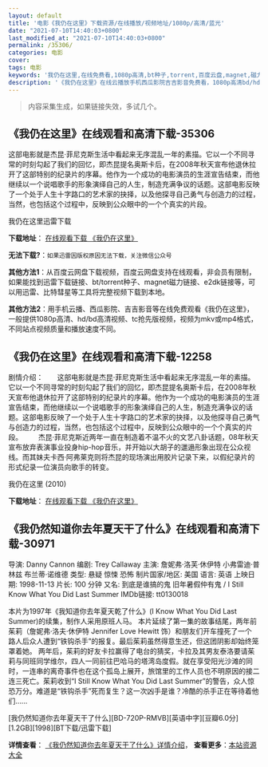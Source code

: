 ```yaml
---
layout: default
title: '电影《我仍在这里》下载资源/在线播放/视频地址/1080p/高清/蓝光'
date: "2021-07-10T14:40:03+0800"
last_modified_at: "2021-07-10T14:40:03+0800"
permalink: /35306/
categories: 电影
cover:
tags: 电影
keywords: '我仍在这里,在线免费看,1080p高清,bt种子,torrent,百度云盘,magnet,磁力链,迅雷下载资源'
description: '《我仍在这里》在线云播放手机西瓜影院吉吉影音免费看，1080p高清bd/hd未删减完整版和tc抢先枪版，mkv/mp4格式，附带bt/torrent种子、magnet/磁力链、百度云盘、网盘资源迅雷下载链接'
---
```


>内容采集生成，如果链接失效，多试几个。


## 《我仍在这里》在线观看和高清下载-35306

这部电影就是杰昆·菲尼克斯生活中看起来无序混乱一年的素描。它以一个不同寻常的时刻勾起了我们的回忆，即杰昆提名奥斯卡后，在2008年秋天宣布他退休拉开了这部特别的纪录片的序幕。他作为一个成功的电影演员的生涯宣告结束，而他继续以一个说唱歌手的形象演绎自己的人生，制造充满争议的话题。这部电影反映了一个处于人生十字路口的艺术家的抉择，以及他探寻自己勇气与创造力的过程，当然，也包括这个过程中，反映到公众眼中的一个个真实的片段。


我仍在这里迅雷下载

**下载地址**： [在线观看下载 《我仍在这里》](https://www.993dy.com//vod-detail-id-13678.html) 


**无法下载?**：`如果迅雷因版权原因无法下载，关注微信公众号 `

**其他方法1**：从百度云网盘下载视频，百度云网盘支持在线观看，非会员有限制，如果能找到迅雷下载链接、bt/torrent种子、magnet磁力链接、e2dk链接等，可以用迅雷、比特彗星等工具将完整视频下载到本地。

**其他方法2**：用手机云播、西瓜影院、吉吉影音等在线免费观看《我仍在这里》，一般提供1080p高清、hd/bd高清视频、tc抢先版视频，视频为mkv或mp4格式，不同站点视频质量和播放速度不同。


## 《我仍在这里》在线观看和高清下载-12258

剧情介绍：　　这部电影就是杰昆·菲尼克斯生活中看起来无序混乱一年的素描。它以一个不同寻常的时刻勾起了我们的回忆，即杰昆提名奥斯卡后，在2008年秋天宣布他退休拉开了这部特别的纪录片的序幕。他作为一个成功的电影演员的生涯宣告结束，而他继续以一个说唱歌手的形象演绎自己的人生，制造充满争议的话题。这部电影反映了一个处于人生十字路口的艺术家的抉择，以及他探寻自己勇气与创造力的过程，当然，也包括这个过程中，反映到公众眼中的一个个真实的片段。 　　杰昆·菲尼克斯近两年一直在制造着不温不火的文艺八卦话题，08年秋天宣布放弃表演事业投身hip-hop音乐，并开始以大胡子的邋遢形象出现在公众视线。而其妹夫卡西·阿弗莱克则将杰昆的现场演出用胶片记录下来，以假纪录片的形式纪录一位演员向歌手的转变。


我仍在这里 (2010)

**下载地址**： [在线观看下载 《我仍在这里》](https://www.btbtdy.me/btdy/dy7103.html) 


## 《我仍然知道你去年夏天干了什么》在线观看和高清下载-30971

导演: Danny Cannon 编剧: Trey Callaway 主演: 詹妮弗·洛芙·休伊特 小弗雷迪·普林兹 布兰蒂·诺维德 类型: 悬疑 惊悚 恐怖 制片国家/地区: 美国 语言: 英语 上映日期: 1998-11-13 片长: 100 分钟 又名: 到底是谁搞的鬼 旧年暑假仲有鬼 / I Still Know What You Did Last Summer IMDb链接: tt0130018

本片为1997年《我知道你去年夏天乾了什么》(I Know What You Did Last Summer)的续集，制作人采用原班人马。 本片延续了第一集的故事结尾，两年前茱莉（詹妮弗·洛夫·休伊特 Jennifer Love Hewitt 饰）和朋友们开车撞死了一个 路人后众人遭到“铁钩杀手”的报复。最后茱莉虽然得意生还，但这团阴影却始终笼罩着她。 两年后，茱莉的好友卡拉赢得了电台的猜奖，卡拉及其男友泰洛要请茱莉与同班同学维尔，四人一同前往巴哈马的塔湾岛度假。就在享受阳光沙滩的同时，一连串的离奇事件也在这个孤岛上展开，旅馆里的工作人员也不明原因的接二连三死亡。茱莉收到“I Still Know What You Did Last Summer”的警告，众人惊恐万分。难道是“铁钩杀手”死而复生？这一次凶手是谁？冷酷的杀手正在等待着他们……


[我仍然知道你去年夏天干了什么][BD-720P-RMVB][英语中字][豆瓣6.0分][1.2GB][1998][BT下载/迅雷下载]

**详情查看**： [《我仍然知道你去年夏天干了什么》详情介绍](/movie/30971/)， **查看更多**：[本站资源大全](/movie/t/all/)


